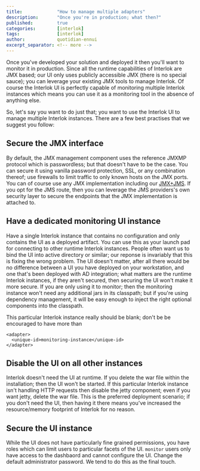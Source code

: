```yaml
---
title:             "How to manage multiple adapters"
description:       "Once you're in production; what then?"
published:         true
categories:        [interlok]
tags:              [interlok]
author:            quotidian-ennui
excerpt_separator: <!-- more -->
---
```


Once you've developed your solution and deployed it then you'll want to monitor it in production. Since all the runtime capabilities of Interlok are JMX based; our UI only uses publicly accessible JMX (there is no special sauce); you can leverage your existing JMX tools to manage Interlok. Of course the Interlok UI is perfectly capable of monitoring multiple Interlok instances which means you can use it as a monitoring tool in the absence of anything else.

<!-- more -->

So, let's say you want to do just that; you want to use the Interlok UI to manage multiple Interlok instances. There are a few best practises that we suggest you follow:

## Secure the JMX interface

 By default, the JMX management component uses the reference JMXMP protocol which is passwordless; but that doesn't have to be the case. You can secure it using vanilla password protection, SSL, or any combination thereof; use firewalls to limit traffic to only known hosts on the JMX ports. You can of course use any JMX implementation including our [JMX+JMS](https://interlok.adaptris.net/interlok-docs/advanced-jmx-jms.html). If you opt for the JMS route, then you can leverage the JMS providers's own security layer to secure the endpoints that the JMX implementation is attached to.

## Have a dedicated monitoring UI instance

Have a single Interlok instance that contains no configuration and only contains the UI as a deployed artifact. You can use this as your launch pad for connecting to other runtime Interlok instances. People often want us to bind the UI into active directory or similar; our reponse is invariably that this is fixing the wrong problem. The UI doesn't matter, after all there would be no difference between a UI you have deployed on your workstation, and one that's been deployed with AD integration; what matters are the runtime Interlok instances, if they aren't secured, then securing the UI won't make it more secure. If you are only using it to monitor; then the monitoring instance won't need any additional jars in its classpath; but if you're using dependency management, it will be easy enough to inject the right optional components into the classpath.

This particular Interlok instance really should be blank; don't be be encouraged to have more than

```
<adapter>
  <unique-id>monitoring-instance</unique-id>
</adapter>
```

## Disable the UI on all other instances

Interlok doesn't need the UI at runtime. If you delete the war file within the installation; then the UI won't be started. If this particular Interlok instance isn't handling HTTP requests then disable the jetty component; even if you want jetty, delete the war file. This is the preferred deployment scenario; if you don't need the UI, then having it there means you've increased the resource/memory footprint of Interlok for no reason.

## Secure the UI instance

While the UI does not have particularly fine grained permissions, you have roles which can limit users to particular facets of the UI. `monitor` users only have access to the dashbaord and cannot configure the UI. Change the default administrator password. We tend to do this as the final touch.



